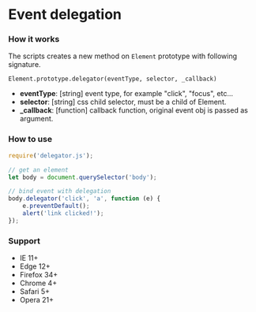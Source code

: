 # Event delegation

### How it works
The scripts creates a new method on `Element` prototype with following signature.
```text
Element.prototype.delegator(eventType, selector, _callback)
```

- **eventType**: [string] event type, for example "click", "focus", etc...
- **selector**: [string] css child selector, must be a child of Element.
- **_callback**: [function] callback function, original event obj is passed as argument.

### How to use
```javascript
require('delegator.js');

// get an element
let body = document.querySelector('body');

// bind event with delegation
body.delegator('click', 'a', function (e) {
    e.preventDefault();
    alert('link clicked!');
});
```

### Support
- IE 11+
- Edge 12+
- Firefox 34+
- Chrome 4+
- Safari 5+
- Opera 21+
